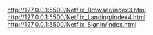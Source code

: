 http://127.0.0.1:5500/Netflix_Browser/index3.html
http://127.0.0.1:5500/Netflix_Landing/index4.html
http://127.0.0.1:5500/Netflix_SignIn/index.html
